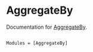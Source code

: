 # AggregateBy

Documentation for [AggregateBy](https://github.com/timholy/AggregateBy.jl).

```@index
```

```@autodocs
Modules = [AggregateBy]
```
